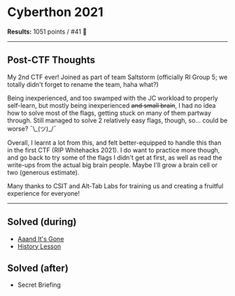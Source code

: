 # Cyberthon 2021
**Results:** 1051 points / #41 🥲

----
## Post-CTF Thoughts
My 2nd CTF ever! Joined as part of team Saltstorm (officially RI Group 5; we totally didn't forget to rename the team, haha what?)

Being inexperienced, and too swamped with the JC workload to properly self-learn, but mostly being inexperienced ~~and small brain~~, I had no idea how to solve most of the flags, getting stuck on many of them partway through. Still managed to solve 2 relatively easy flags, though, so... could be worse? ¯\\\_(ツ)_/¯

Overall, I learnt a lot from this, and felt better-equipped to handle this than in the first CTF (RIP Whitehacks 2021). I do want to practice more though, and go back to try some of the flags I didn't get at first, as well as read the write-ups from the actual big brain people. Maybe I'll grow a brain cell or two (generous estimate).

Many thanks to CSIT and Alt-Tab Labs for training us and creating a fruitful experience for everyone!

---

## Solved (during)
* [Aaand It's Gone](https://github.com/xeniafiorenza/CTF-Writeups/tree/main/Cyberthon-2021/Finals/Aaand%20It's%20Gone)
* [History Lesson](https://github.com/xeniafiorenza/CTF-Writeups/tree/main/Cyberthon-2021/Finals/History%20Lesson)

## Solved (after)
* Secret Briefing

